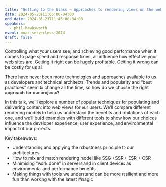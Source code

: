 ```yaml
---
title: "Getting to the Glass — Approaches to rendering views on the web"
date: 2024-05-23T11:05:00-04:00
end_date: 2024-05-23T11:45:00-04:00
speakers:
  - phil-hawksworth
event: moar-serverless-2024
draft: false
---
```


Controlling what your users see, and achieving good performance when it comes to page speed and response times, all influence how effective your web sites are. Getting it right can be hugely profitable. Getting it wrong can be costly for us all.

There have never been more technologies and approaches available to us as developers and technical architects. Trends and popularity and “best practices” seem to change all the time, so how do we choose the right approach for our projects?

In this talk, we’ll explore a number of popular techniques for populating and delivering content into web views for our users. We’ll compare different rendering models to help us understand the benefits and limitations of each one, and we’ll build examples with different tools to show how our choices influence the developer experience, user experience, and environmental impact of our projects.

Key takeaways:
- Understanding and applying the robustness principle to our architectures
- How to mix and match rendering model like SSG +SSR + ESR + CSR
- Minimising “work done” in servers and in client devices as environmental and performance benefits
- Making things with tools we understand can be more resilient and more fun than working with the latest #magic
